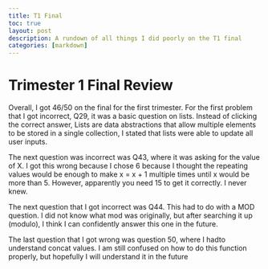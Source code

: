 ```yaml
---
title: T1 Final
toc: true
layout: post
description: A rundown of all things I did poorly on the T1 final
categories: [markdown]
---
```


# Trimester 1 Final Review

Overall, I got 46/50 on the final for the first trimester. For the first problem that I got incorrect, Q29, it was a basic question on lists. Instead of clicking the correct answer,  Lists are data abstractions that allow multiple elements to be stored in a single collection, I stated that lists were able to update all user inputs.

The next question was incorrect was Q43, where it was asking for the value of X. I got this wrong because I chose 6 because I thought the repeating values would be enough to make x = x + 1 multiple times until x would be more than 5. However, apparently you need 15 to get it correctly. I never knew.

The next question that I got incorrect was Q44. This had to do with a MOD question. I did not know what mod was originally, but after searching it up (modulo), I think I can confidently answer this one in the future.

The last question that I got wrong was question 50, where I hadto understand concat values. I am still confused on how to do this function properly, but hopefully I will understand it in the future
